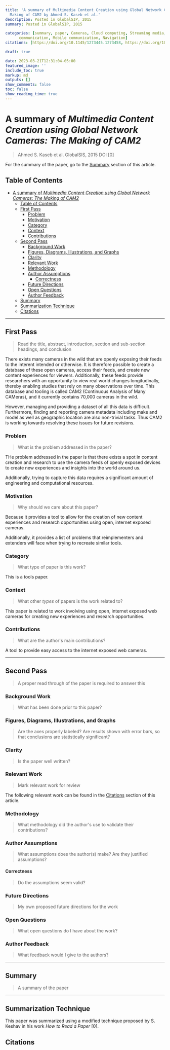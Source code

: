 ```yaml
---
title: 'A summary of Multimedia Content Creation using Global Network Cameras: The
  Making of CAM2 by Ahmed S. Kaseb et al.'
description: Posted in GlobalSIP, 2015
summary: Posted in GlobalSIP, 2015

categories: [summary, paper, Cameras, Cloud computing, Streaming media, Multimedia
      communication, Mobile communication, Navigation]
citations: [https://doi.org/10.1145/1273445.1273458, https://doi.org/10.1109/GlobalSIP.2015.7416927]

draft: true

date: 2023-03-21T12:31:04-05:00
featured_image: ''
include_toc: true
markup: md
outputs: []
show_comments: false
toc: false
show_reading_time: true
---
```


# A summary of *Multimedia Content Creation using Global Network Cameras: The Making of CAM2*

> Ahmed S. Kaseb et al. GlobalSIS, 2015 DOI \[0\]

For the summary of the paper, go to the [Summary](#summary) section of this
article.

## Table of Contents

- [A summary of *Multimedia Content Creation using Global Network Cameras: The Making of CAM2*](#a-summary-of-multimedia-content-creation-using-global-network-cameras-the-making-of-cam2)
  - [Table of Contents](#table-of-contents)
  - [First Pass](#first-pass)
    - [Problem](#problem)
    - [Motivation](#motivation)
    - [Category](#category)
    - [Context](#context)
    - [Contributions](#contributions)
  - [Second Pass](#second-pass)
    - [Background Work](#background-work)
    - [Figures, Diagrams, Illustrations, and Graphs](#figures-diagrams-illustrations-and-graphs)
    - [Clarity](#clarity)
    - [Relevant Work](#relevant-work)
    - [Methodology](#methodology)
    - [Author Assumptions](#author-assumptions)
      - [Correctness](#correctness)
    - [Future Directions](#future-directions)
    - [Open Questions](#open-questions)
    - [Author Feedback](#author-feedback)
  - [Summary](#summary)
  - [Summarization Technique](#summarization-technique)
  - [Citations](#citations)

______________________________________________________________________

## First Pass

> Read the title, abstract, introduction, section and sub-section headings, and
> conclusion

There exists many cameras in the wild that are openly exposing their feeds to
the interent intended or otherwise. It is therefore possible to create a
database of these open cameras, access their feeds, and create new content
experiences for viewers. Additionally, these feeds provide researchers with an
opportunity to view real world changes longitudinally, thereby enabling studies
that rely on many observations over time. This database and tooling is called
CAM2 (Continuous Analysis of Many CAMeras), and it currently contains 70,000
cameras in the wild.

However, managing and providing a dataset of all this data is difficult.
Furthermore, finding and reporting camera metadata including make and model as
well as geographic location are also non-trivial tasks. Thus CAM2 is working
towards resolving these issues for future revisions.

### Problem

> What is the problem addressed in the paper?

THe problem addressed in the paper is that there exists a spot in content
creation and research to use the camera feeds of openly exposed devices to
create new experiences and insights into the world around us.

Additionally, trying to capture this data requires a significant amount of
engineering and computational resources.

### Motivation

> Why should we care about this paper?

Because it provides a tool to allow for the creation of new content experiences
and research opportunities using open, internet exposed cameras.

Additionally, it provides a list of problems that reimplementers and extenders
will face when trying to recreate similar tools.

### Category

> What type of paper is this work?

This is a tools paper.

### Context

> What other *types* of papers is the work related to?

This paper is related to work involving using open, internet exposed web cameras
for creating new experiences and research opportunities.

### Contributions

> What are the author's main contributions?

A tool to provide easy access to the internet exposed web cameras.

______________________________________________________________________

## Second Pass

> A proper read through of the paper is required to answer this

### Background Work

> What has been done prior to this paper?

### Figures, Diagrams, Illustrations, and Graphs

> Are the axes properly labeled? Are results shown with error bars, so that
> conclusions are statistically significant?

### Clarity

> Is the paper well written?

### Relevant Work

> Mark relevant work for review

The following relevant work can be found in the [Citations](#citations) section
of this article.

### Methodology

> What methodology did the author's use to validate their contributions?

### Author Assumptions

> What assumptions does the author(s) make? Are they justified assumptions?

#### Correctness

> Do the assumptions seem valid?

### Future Directions

> My own proposed future directions for the work

### Open Questions

> What open questions do I have about the work?

### Author Feedback

> What feedback would I give to the authors?

______________________________________________________________________

## Summary

> A summary of the paper

______________________________________________________________________

## Summarization Technique

This paper was summarized using a modified technique proposed by S. Keshav in
his work *How to Read a Paper* \[0\].

## Citations
